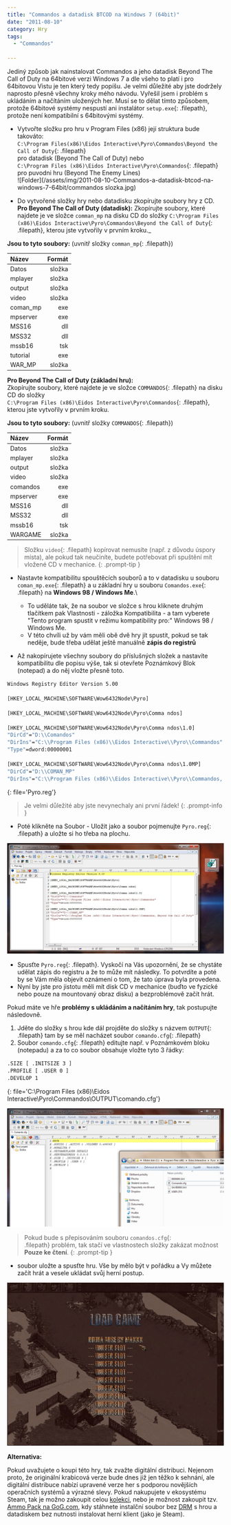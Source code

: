 ```yaml
---
title: "Commandos a datadisk BTCOD na Windows 7 (64bit)"
date: "2011-08-10"
category: Hry
tags: 
  - "Commandos"

---
```


Jediný způsob jak nainstalovat Commandos a jeho datadisk Beyond The Call of Duty na 64bitové verzi Windows 7 a dle všeho to platí i pro 64bitovou Vistu je ten který tedy popíšu. Je velmi důležité aby jste dodržely naprosto přesně všechny kroky mého návodu. Vyřešil jsem i problém s ukládáním a načítáním uložených her. Musí se to dělat tímto způsobem, protože 64bitové systémy nespustí ani instalátor `setup.exe`{: .filepath}, protože není kompatibilní s 64bitovými systémy.

 - Vytvořte složku pro hru v Program Files (x86) její struktura bude takováto: \
`C:\Program Files(x86)\Eidos Interactive\Pyro\Commandos\Beyond the Call of Duty`{: .filepath} \
pro datadisk (Beyond The Call of Duty) nebo \
`C:\Program Files (x86)\Eidos Interactive\Pyro\Commandos`{: .filepath}
pro puvodni hru (Beyond The Enemy Lines) \
![Folder](/assets/img/2011-08-10-Commandos-a-datadisk-btcod-na-windows-7-64bit/commandos slozka.jpg)

 - Do vytvořené složky hry nebo datadisku zkopírujte soubory hry z CD.
**Pro Beyond The Call of Duty (datadisk):**
Zkopírujte soubory, které najdete je ve složce `comman_mp` na disku CD do složky
`C:\Program Files (x86)\Eidos Interactive\Pyro\Commandos\Beyond the Call of Duty`{: .filepath}, kterou jste vytvořily v prvním kroku._

**Jsou to tyto soubory:** (uvnitř složky `comman_mp`{: .filepath})

| Název | Formát |
| :--- | ---: |
| Datos | složka |
| mplayer | složka |
| output | složka |
| video | složka |
| coman_mp | exe |
| mpserver | exe | 
| MSS16 | dll |
| MSS32 | dll |
| mssb16 | tsk |
| tutorial | exe |
| WAR_MP | složka |

**Pro Beyond The Call of Duty (základní hru):** \
Zkopírujte soubory, které najdete je ve složce `COMMANDOS`{: .filepath} na disku CD do složky \
`C:\Program Files (x86)\Eidos Interactive\Pyro\Commandos`{: .filepath}, kterou jste vytvořily v prvním kroku.

**Jsou to tyto soubory:** (uvnitř složky `COMMANDOS`{: .filepath})

| Název | Formát |
| :--- | ---: |
| Datos | složka |
| mplayer | složka |
| output | složka |
| video | složka |
| comandos | exe |
| mpserver | exe | 
| MSS16 | dll |
| MSS32 | dll |
| mssb16 | tsk |
| WARGAME | složka |

> Složku `video`{: .filepath} kopírovat nemusíte (např. z důvodu úspory místa), ale pokud tak neučiníte, budete potřebovat při spuštění mít vložené CD v mechanice.
{: .prompt-tip }

-  Nastavte kompatibilitu spouštěcích souborů a to v datadisku u souboru `coman_mp.exe`{: .filepath} a u základní hry u souboru `Comandos.exe`{: .filepath} na __Windows 98 / Windows Me__.\
    - To uděláte tak, že na soubor ve složce s hrou kliknete druhým tlačítkem pak Vlastnosti - záložka Kompatibilita - a tam vyberete "Tento program spustit v režimu kompatibility pro:" Windows 98 / Windows Me. 
    - V této chvíli už by vám měli obě dvě hry jít spustit, pokud se tak neděje, bude třeba udělat ještě manuálně **zápis do registrů** 

- Až nakopírujete všechny soubory do příslušných složek a nastavíte kompatibilitu dle popisu výše, tak si otevřete Poznámkový Blok (notepad) a do něj vložte přesně toto.

```bat
Windows Registry Editor Version 5.00

[HKEY_LOCAL_MACHINE\SOFTWARE\Wow6432Node\Pyro]

[HKEY_LOCAL_MACHINE\SOFTWARE\Wow6432Node\Pyro\Comma ndos]

[HKEY_LOCAL_MACHINE\SOFTWARE\Wow6432Node\Pyro\Comma ndos\1.0]
"DirCd"="D:\\Comandos"
"DirIns"="C:\\Program Files (x86)\\Eidos Interactive\\Pyro\\Commandos"
"Type"=dword:00000001

[HKEY_LOCAL_MACHINE\SOFTWARE\Wow6432Node\Pyro\Comma ndos\1.0MP]
"DirCd"="D:\\COMAN_MP"
"DirIns"="C:\\Program Files (x86)\\Eidos Interactive\\Pyro\\Commandos, Beyond the Call of Duty""Type"=dword:00000003"
```
{: file='Pyro.reg'}

> Je velmi důležité aby jste nevynechaly ani první řádek!
{: .prompt-info }

-  Poté klikněte na Soubor - Uložit jako a soubor pojmenujte `Pyro.reg`{: .filepath} a uložte si ho třeba na plochu.

![Registry](/img/2011-08-10-Commandos-a-datadisk-btcod-na-windows-7-64bit/commandos-registry.jpg)

-  Spusťte `Pyro.reg`{: .filepath}. Vyskočí na Vás upozornění, že se chystáte udělat zápis do registru a že to může mít následky. To potvrdíte a poté by se Vám měla objevit oznámení o tom, že tato úprava byla provedena.
-  Nyní by jste pro jistotu měli mít disk CD v mechanice (buďto ve fyzické nebo pouze na mountovaný obraz disku) a bezproblémově začít hrát.

Pokud máte ve hře **problémy s ukládáním a načítáním hry**, tak postupujte následovně.

1. Jděte do složky s hrou kde dál projděte do složky s názvem `OUTPUT`{: .filepath} tam by se měl nacházet soubor `comando.cfg`{: .filepath}
2. Soubor `comando.cfg`{: .filepath} editujte např. v Poznámkovém bloku (notepadu) a za to co soubor obsahuje vložte tyto 3 řádky:

```bat
.SIZE [ .INITSIZE 3 ]
.PROFILE [ .USER 0 ]
.DEVELOP 1
```
{: file='C:\Program Files (x86)\Eidos Interactive\Pyro\Commandos\OUTPUT\comando.cfg'}

![Edit](/img/2011-08-10-Commandos-a-datadisk-btcod-na-windows-7-64bit/commandos-uprava%20cfg.jpg)

> Pokud bude s přepisováním souboru `comandos.cfg`{: .filepath} problém, tak stačí ve vlastnostech složky zakázat možnost __Pouze ke čtení__.
{: .prompt-tip }

- soubor uložte a spusťte hru. Vše by mělo být v pořádku a Vy můžete začít hrát a vesele ukládat svůj herní postup.

![Save](/img/2011-08-10-Commandos-a-datadisk-btcod-na-windows-7-64bit/commandos-druhamise.jpg)

**Alternativa:**

Pokud uvažujete o koupi této hry, tak zvažte digitální distribuci. Nejenom proto, že originální krabicová verze bude dnes již jen těžko k sehnání, ale digitální distribuce nabízí upravené verze her s podporou novějších operačních systémů a výrazné slevy. Pokud nakupujete v ekosystému Steam, tak je možno zakoupit celou [kolekci](https://store.steampowered.com/sub/4156/?snr=1_7_7_151_150_1), nebo je možnost zakoupit tzv. [Ammo Pack na GoG.com](https://www.gog.com/game/commandos_ammo_pack), kdy stáhnete instalční soubor bez [DRM](https://cs.wikipedia.org/wiki/Digital_rights_management) s hrou a datadiskem bez nutnosti instalovat herní klient (jako je Steam).
